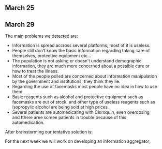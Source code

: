 ## March 25


## March 29

The main problems we detected are: 

- Information is spread accross several platforms, most of it is useless.
- People still don't know the basic information regarding taking care of themselves, protective equipment etc...
- The population is not asking or doesn't understand demographic information, they are much more concerned about a possible cure or how to treat the illness.
- Most of the people polled are concerned about information manipulation by the government and institutions, they think they lie.
- Regarding the use of facemasks most people have no idea in how to use them.
- Basic reagents such as alcohol and protective equipment such as facemasks are out of stock, and other type of useless reagents such as isopropylic alcohol are being sold at high prices.
- Several patients are automedicating with Cloroquin, even overdosing and tthere aree somee patients in trouble because of this automedication.

After brainstorming our tentative solution is:







For the next week we will work on developing an information aggregator, 
